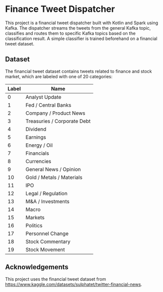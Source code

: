 # Finance Tweet Dispatcher

This project is a financial tweet dispatcher built with Kotlin and Spark using Kafka.
The dispatcher streams the tweets from the general Kafka topic, 
classifies and routes them to specific Kafka topics based on the classification result.
A simple classifier is trained beforehand on a financial tweet dataset.

## Dataset

The financial tweet dataset contains tweets related to finance and stock market, which are labeled with one of 20
categories:

| Label | Name                        |
|-------|-----------------------------|
| 0     | Analyst Update              |
| 1     | Fed / Central Banks         |
| 2     | Company / Product News      |
| 3     | Treasuries / Corporate Debt |
| 4     | Dividend                    |
| 5     | Earnings                    |
| 6     | Energy / Oil                |
| 7     | Financials                  |
| 8     | Currencies                  |
| 9     | General News / Opinion      |
| 10    | Gold / Metals / Materials   |
| 11    | IPO                         |
| 12    | Legal / Regulation          |
| 13    | M&A / Investments           |
| 14    | Macro                       |
| 15    | Markets                     |
| 16    | Politics                    |
| 17    | Personnel Change            |
| 18    | Stock Commentary            |
| 19    | Stock Movement              |


## Acknowledgements

This project uses the financial tweet dataset from https://www.kaggle.com/datasets/sulphatet/twitter-financial-news.